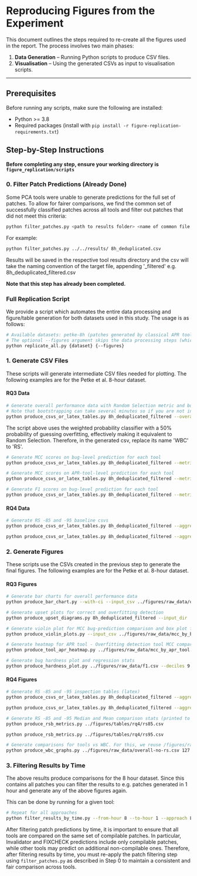 # Reproducing Figures from the Experiment

This document outlines the steps required to re-create all the figures used in the report. The process involves two main phases:

1. **Data Generation** – Running Python scripts to produce CSV files.
2. **Visualisation** – Using the generated CSVs as input to visualisation scripts.

---

## Prerequisites

Before running any scripts, make sure the following are installed:

- Python >= 3.8
- Required packages (install with `pip install -r figure-replication-requirements.txt`)

## Step-by-Step Instructions

**Before completing any step, ensure your working directory is `figure_replication/scripts`**

### 0. Filter Patch Predictions (Already Done)

Some PCA tools were unable to generate predictions for the full set of patches. To allow for fairer comparisons, we find the common set of successfully classified patches across all tools and filter out patches that did not meet this criteria:

```bash
python filter_patches.py <path to results folder> <name of common file to filter e.g. 8h-deduplicated.csv>
```

For example:
```bash
python filter_patches.py ../../results/ 8h_deduplicated.csv
```

Results will be saved in the respective tool results directory and the csv will take the naming convention of the target file, appending '_filtered' e.g. 8h_deduplicated_filtered.csv

**Note that this step has already been completed.**

### Full Replication Script

We provide a script which automates the entire data processing and figure/table generation for both datasets used in this study. The usage is as follows:

```bash
# Available datasets: petke-8h (patches generated by classical APR tools over 8 hours), petke-1h (patches generated by classical APR tools over 1 hour), repairllama (patches generated by the LLM-based RepairLlama tool).
# The optional --figures argument skips the data processing steps (which can take over 10 minutes) and only generates the figures/tables. You should not use this argument if you are running this script for the first time and replicating the results from scratch.
python replicate_all.py {dataset} {--figures}
```


### 1. Generate CSV Files

These scripts will generate intermediate CSV files needed for plotting. The following examples are for the Petke et al. 8-hour dataset.

#### RQ3 Data

```bash
# Generate overall performance data with Random Selection metric and bootstrapping.
# Note that bootstrapping can take several minutes so if you are not interested in error bars you can exclude --bootstrap
python produce_csvs_or_latex_tables.py 8h_deduplicated_filtered --overall --bootstrap --include-wbc --wbc-p-overfit 0.50 --format csv --output ../figures/raw_data/overall.csv 
```

The script above uses the weighted probability classifier with a 50% probability of guessing overfitting, effectively making it equivalent to Random Selection. Therefore, in the generated csv, replace its name 'WBC' to 'RS'.

```bash
# Generate MCC scores on bug-level prediction for each tool
python produce_csvs_or_latex_tables.py 8h_deduplicated_filtered --metric 'Smooth MCC' --aggregate bug --format csv --output ../figures/raw_data/mcc_by_bug.csv
```

```bash
# Generate MCC scores on APR-tool-level prediction for each tool
python produce_csvs_or_latex_tables.py 8h_deduplicated_filtered --metric 'Smooth MCC' --aggregate approach --format csv --output ../figures/raw_data/mcc_by_apr_tool.csv
```

```bash
# Generate F1 scores on bug-level prediction for each tool
python produce_csvs_or_latex_tables.py 8h_deduplicated_filtered --metric 'F1 Score' --aggregate bug --format csv --output ../figures/raw_data/f1.csv
```

#### RQ4 Data

```bash
# Generate RS -85 and -95 baseline csvs
python produce_csvs_or_latex_tables.py 8h_deduplicated_filtered --aggregate bug --metric RS --confidence 85 --format csv --output ../figures/tables/rq4/rs85.csv

python produce_csvs_or_latex_tables.py 8h_deduplicated_filtered --aggregate bug --metric RS --confidence 95 --format csv --output ../figures/tables/rq4/rs95.csv
```

### 2. Generate Figures

These scripts use the CSVs created in the previous step to generate the final figures. The following examples are for the Petke et al. 8-hour dataset.

#### RQ3 Figures

```bash
# Generate bar charts for overall performance data
python produce_bar_chart.py --with-ci --input_csv ../figures/raw_data/overall.csv --output_dir ../figures/visualisations/rq3
```

```bash
# Generate upset plots for correct and overfitting detection
python produce_upset_diagrams.py 8h_deduplicated_filtered --input_dir ../../results --output_dir ../figures/visualisations/rq3
```

```bash
# Generate violin plot for MCC bug-prediction comparison and box plot for MCC project comparison, and print stats used to aid figure
python produce_violin_plots.py --input_csv ../figures/raw_data/mcc_by_bug.csv --output_dir ../figures/visualisations/rq3 --colour_by_project
```  

```bash
# Generate heatmap for APR tool - Overfitting detection tool MCC comparison
python produce_tool_apr_heatmap.py ../figures/raw_data/mcc_by_apr_tool.csv --output ../figures/visualisations/rq3/apr_tool_mcc_heatmap.png
```

```bash
# Generate bug hardness plot and regression stats
python produce_hardness_plot.py ../figures/raw_data/f1.csv --deciles 9 --output ../figures/visualisations/rq3/bug_hardness_f1.png
```

#### RQ4 Figures

```bash
# Generate RS -85 and -95 inspection tables (latex)
python produce_csvs_or_latex_tables.py 8h_deduplicated_filtered --aggregate bug --metric 'RS' --confidence 85 --format latex --output ../figures/tables/rq4/rs85-latex.txt

python produce_csvs_or_latex_tables.py 8h_deduplicated_filtered --aggregate bug --metric 'RS' --confidence 95 --format latex --output ../figures/tables/rq4/rs95-latex.txt
```

```bash
# Generate RS -85 and -95 Median and Mean comparison stats (printed to terminal)
python produce_rsb_metrics.py ../figures/tables/rq4/rs85.csv

python produce_rsb_metrics.py ../figures/tables/rq4/rs95.csv
```

```bash
# Generate comparisons for tools vs WBC. For this, we reuse /figures/raw_data/overall.csv by making a copy and deleting the RS row as that is not an APR tool, and saving the result as overall-no-rs.csv. The script also takes the number of correct to overfitting patches e.g. in the case of the 8h_deduplicated_filtered dataset, that is 127:671. This also prints information about tools' confidence intervals intersecting the margin.
python produce_wbc_graphs.py ../figures/raw_data/overall-no-rs.csv 127 671 --out ../figures/visualisations/rq4/tools_vs_wbc.png
```

### 3. Filtering Results by Time
The above results produce comparisons for the 8 hour dataset. Since this contains all patches you can filter the results to e.g. patches generated in 1 hour and generate any of the above figures again.

This can be done by running for a given tool:
```bash
# Repeat for all approaches
python filter_results_by_time.py --from-hour 8 --to-hour 1 --approach LLM4PatchCorrectness
```

After filtering patch predictions by time, it is important to ensure that all tools are compared on the same set of compilable patches. In particular, Invalidator and FIXCHECK predictions include only compilable patches, while other tools may predict on additional non-compilable ones. Therefore, after filtering results by time, you must re-apply the patch filtering step using `filter_patches.py` as described in Step 0 to maintain a consistent and fair comparison across tools.
